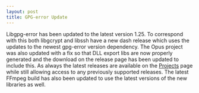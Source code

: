 ```yaml
---
layout: post
title: GPG-error Update
---
```


Libgpg-error has been updated to the latest version 1.25. To correspond with this both libgcrypt and libssh have a new dash release which uses the updates to the newest gpg-error version dependency. The Opus project was also updated with a fix so that DLL export libs are now properly generated and the download on the release page has been updated to include this. As always the latest releases are available on the [Projects](/1-projects) page while still allowing access to any previously supported releases. The latest FFmpeg build has also been updated to use the latest versions of the new libraries as well.